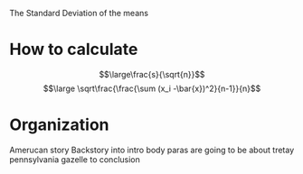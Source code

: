 ---
---

The Standard Deviation of the means
# How to calculate
$$\large\frac{s}{\sqrt{n}}$$
$$\large \sqrt\frac{\frac{\sum (x_i -\bar{x})^2}{n-1}}{n}$$
# Organization
Amerucan story
Backstory into intro
body paras are going to be about tretay
pennsylvania gazelle to conclusion
